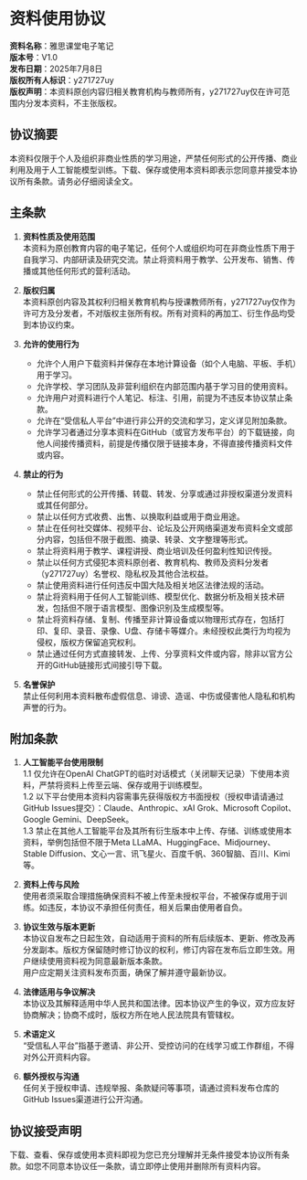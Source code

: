# 资料使用协议

**资料名称**：雅思课堂电子笔记  
**版本号**：V1.0  
**发布日期**：2025年7月8日  
**版权所有人标识**：y271727uy  
**版权声明**：本资料原创内容归相关教育机构与教师所有，y271727uy仅在许可范围内分发本资料，不主张版权。

## 协议摘要

本资料仅限于个人及组织非商业性质的学习用途，严禁任何形式的公开传播、商业利用及用于人工智能模型训练。下载、保存或使用本资料即表示您同意并接受本协议所有条款。请务必仔细阅读全文。

## 主条款

1. **资料性质及使用范围**  
   本资料为原创教育内容的电子笔记，任何个人或组织均可在非商业性质下用于自我学习、内部研读及研究交流。禁止将资料用于教学、公开发布、销售、传播或其他任何形式的营利活动。
   
2. **版权归属**  
   本资料原创内容及其权利归相关教育机构与授课教师所有，y271727uy仅作为许可方及分发者，不对版权主张所有权。所有对资料的再加工、衍生作品均受到本协议约束。

3. **允许的使用行为**  
   - 允许个人用户下载资料并保存在本地计算设备（如个人电脑、平板、手机）用于学习。  
   - 允许学校、学习团队及非营利组织在内部范围内基于学习目的使用资料。  
   - 允许用户对资料进行个人笔记、标注、引用，前提为不违反本协议禁止条款。  
   - 允许在“受信私人平台”中进行非公开的交流和学习，定义详见附加条款。  
   - 允许学习者通过分享本资料在GitHub（或官方发布平台）的下载链接，向他人间接传播资料，前提是传播仅限于链接本身，不得直接传播资料文件或内容。

4. **禁止的行为**  
   - 禁止任何形式的公开传播、转载、转发、分享或通过非授权渠道分发资料或其任何部分。  
   - 禁止以任何方式收费、出售、以换取利益或用于商业用途。  
   - 禁止在任何社交媒体、视频平台、论坛及公开网络渠道发布资料全文或部分内容，包括但不限于截图、摘录、转录、文字整理等形式。  
   - 禁止将资料用于教学、课程讲授、商业培训及任何盈利性知识传授。  
   - 禁止以任何方式侵犯本资料原创者、教育机构、教师及资料分发者（y271727uy）名誉权、隐私权及其他合法权益。  
   - 禁止使用资料进行任何违反中国大陆及相关地区法律法规的活动。  
   - 禁止将资料用于任何人工智能训练、模型优化、数据分析及相关技术研发，包括但不限于语言模型、图像识别及生成模型等。  
   - 禁止将资料存储、复制、传播至非计算设备或以物理形式存在，包括打印、复印、录音、录像、U盘、存储卡等媒介。未经授权此类行为均视为侵权，版权方保留追究权利。  
   - 禁止通过任何方式直接转发、上传、分享资料文件或内容，除非以官方公开的GitHub链接形式间接引导下载。

5. **名誉保护**  
   禁止任何利用本资料散布虚假信息、诽谤、造谣、中伤或侵害他人隐私和机构声誉的行为。


## 附加条款

1. **人工智能平台使用限制**  
   1.1 仅允许在OpenAI ChatGPT的临时对话模式（关闭聊天记录）下使用本资料，严禁将资料上传至云端、保存或用于训练模型。  
   1.2 以下平台使用本资料内容需事先获得版权方书面授权（授权申请请通过GitHub Issues提交）：Claude、Anthropic、xAI Grok、Microsoft Copilot、Google Gemini、DeepSeek。  
   1.3 禁止在其他人工智能平台及其所有衍生版本中上传、存储、训练或使用本资料，举例包括但不限于Meta LLaMA、HuggingFace、Midjourney、Stable Diffusion、文心一言、讯飞星火、百度千帆、360智脑、百川、Kimi等。

2. **资料上传与风险**  
   使用者须采取合理措施确保资料不被上传至未授权平台，不被保存或用于训练。如违反，本协议不承担任何责任，相关后果由使用者自负。

3. **协议生效与版本更新**  
   本协议自发布之日起生效，自动适用于资料的所有后续版本、更新、修改及再分发副本。版权方保留随时修订协议的权利，修订内容在发布后立即生效。用户继续使用资料视为同意最新版本条款。  
   用户应定期关注资料发布页面，确保了解并遵守最新协议。

4. **法律适用与争议解决**  
   本协议及其解释适用中华人民共和国法律。因本协议产生的争议，双方应友好协商解决；协商不成时，版权方所在地人民法院具有管辖权。

5. **术语定义**  
   “受信私人平台”指基于邀请、非公开、受控访问的在线学习或工作群组，不得对外公开资料内容。

6. **额外授权与沟通**  
   任何关于授权申请、违规举报、条款疑问等事项，请通过资料发布仓库的GitHub Issues渠道进行公开沟通。

## 协议接受声明
下载、查看、保存或使用本资料即视为您已充分理解并无条件接受本协议所有条款。如您不同意本协议任一条款，请立即停止使用并删除所有资料内容。


